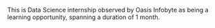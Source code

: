 This is Data Science internship observed by Oasis Infobyte as being a learning opportunity, spanning a duration of 1 month.

